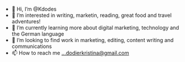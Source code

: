 - 👋 Hi, I’m @Kdodes
- 👀 I’m interested in writing, marketin, reading, great food and travel adventures!
- 🌱 I’m currently learning more about digital marketing, technology and the German language
- 💞️ I’m looking to find work in marketing, editing, content writing and communications
- 📫 How to reach me ...dodierkristina@gmail.com

<!---
Kdodes/Kdodes is a ✨ special ✨ repository because its `README.md` (this file) appears on your GitHub profile.
You can click the Preview link to take a look at your changes.
--->
